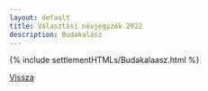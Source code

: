 ```yaml
---
layout: default
title: Választási névjegyzék 2022
description: Budakalász
---
```


{% include settlementHTMLs/Budakalaasz.html %}

[Vissza](./)